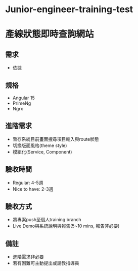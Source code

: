 # Junior-engineer-training-test

# 產線狀態即時查詢網站

## 需求
* 依據

## 規格
* Angular 15
* PrimeNg
* Ngrx

## 進階需求
* 暫存系統目前畫面搜尋項目輸入與route狀態
* 切換版面風格(theme style)
* 模組化(Service, Component)

## 驗收時間
* Regular: 4-5週
* Nice to have: 2-3週

## 驗收方式
* 將專案push至個人training branch
* Live Demo與系統說明與報告(5~10 mins, 報告非必要)

## 備註
* 進階需求非必要
* 若有困難可主動提出或請教指導員

